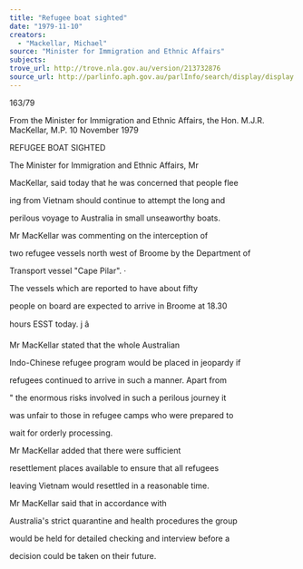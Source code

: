 ```yaml
---
title: "Refugee boat sighted"
date: "1979-11-10"
creators:
  - "Mackellar, Michael"
source: "Minister for Immigration and Ethnic Affairs"
subjects:
trove_url: http://trove.nla.gov.au/version/213732876
source_url: http://parlinfo.aph.gov.au/parlInfo/search/display/display.w3p;query=Id%3A%22media/pressrel/HPR08004579%22
---
```


 163/79

 From the Minister for Immigration and Ethnic Affairs, the Hon. M.J.R. MacKellar, M.P. 10 November 1979

 REFUGEE BOAT SIGHTED

 The Minister for Immigration and Ethnic Affairs, Mr 

 MacKellar,  said today that he was concerned that people flee­

 ing from Vietnam should continue to attempt the long and 

 perilous voyage to Australia in small unseaworthy boats.

 Mr MacKellar was commenting on the interception of 

 two refugee vessels north west of Broome by the Department of 

 Transport vessel "Cape Pilar". ·

 The vessels which are reported to have about fifty 

 people on board are expected to arrive in Broome at 18.30 

 hours ESST today. j â 

 Mr MacKellar stated that the whole Australian 

 Indo-Chinese refugee program would be placed in jeopardy if 

 refugees continued to arrive in such a manner. Apart from 

 "  the enormous risks involved in such a perilous journey it 

 was unfair to those in refugee camps who were prepared to 

 wait for orderly processing.

 Mr MacKellar added that there were sufficient 

 resettlement places available to ensure that all refugees 

 leaving Vietnam would resettled in a reasonable time.

 Mr MacKellar said that in accordance with 

 Australia's strict quarantine and health procedures the group 

 would be held for detailed checking and interview before a 

 decision could be taken on their future.

